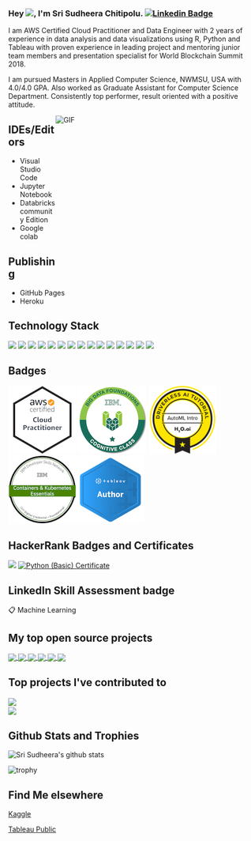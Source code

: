 ### Hey <img src="https://media.giphy.com/media/hvRJCLFzcasrR4ia7z/giphy.gif" width="25px">, I'm Sri Sudheera Chitipolu. [![Linkedin Badge](https://img.shields.io/badge/-LinkedIn-0e76a8?style=flat-square&logo=Linkedin&logoColor=white)](https://www.linkedin.com/in/sri-sudheera-chitipolu/) 

I am AWS Certified Cloud Practitioner and Data Engineer with 2 years of experience in data analysis and data visualizations using R, Python and Tableau with proven experience in leading project and mentoring junior team members and presentation specialist for World Blockchain Summit 2018.

I am pursued Masters in Applied Computer Science, NWMSU, USA with 4.0/4.0 GPA. Also worked as Graduate Assistant for Computer Science Department. Consistently top performer, result oriented with a positive attitude.

<!--
**sudheera96/sudheera96** is a ✨ _special_ ✨ repository because its `README.md` (this file) appears on your GitHub profile.

Here are some ideas to get you started:

- 🔭 I’m currently working on ...
- 🌱 I’m currently learning ...
- 👯 I’m looking to collaborate on ...
- 🤔 I’m looking for help with ...
- 💬 Ask me about ...
- 📫 How to reach me: ...
- 😄 Pronouns: ...
- ⚡ Fun fact: ...


-->


<img align="right" alt="GIF" src="https://cdn.dribbble.com/users/331265/screenshots/2542587/gabi-d.gif" width="408" height="318" />


## IDEs/Editors



*  Visual Studio Code
*  Jupyter Notebook
*  Databricks community Edition
*  Google colab



## Publishing

* GitHub Pages 
* Heroku



## Technology Stack

![](https://img.shields.io/badge/Code-Python-informational?style=flat&logo=python&logoColor=white&color=2bbc8a)
![](https://img.shields.io/badge/Code-R-informational?style=flat&logo=r&logoColor=white&color=2bbc8a)
![](https://img.shields.io/badge/Data%20Analysis-Scikitlearn-informational?style=flat&logo=scikit-learn&logoColor=white&color=2bbc8a)
![](https://img.shields.io/badge/Data%20Analysis-Pandas-informational?style=flat&logo=pandas&logoColor=white&color=2bbc8a)
![](https://img.shields.io/badge/Mathematical%20Operations-NumPy-informational?style=flat&logo=numpy&logoColor=white&color=2bbc8a)
![](https://img.shields.io/badge/Visualization-Tableau-informational?style=flat&logo=tableau&logoColor=white&color=2bbc8a)
![](https://img.shields.io/badge/Tools-Kubernetes-informational?style=flat&logo=kubernetes&logoColor=white&color=2bbc8a)
![](https://img.shields.io/badge/Big%20Data-PySpark-informational?style=flat&logo=apache-spark&logoColor=white&color=2bbc8a)
![](https://img.shields.io/badge/Shell%20Data%20Process-PowerShell-informational?style=flat&logo=powershell&logoColor=white&color=2bbc8a)
![](https://img.shields.io/badge/SQL-MySQL-informational?style=flat&logo=mysql&logoColor=white&color=2bbc8a)
![](https://img.shields.io/badge/Version%20Control-Git-informational?style=flat&logo=git&logoColor=white&color=2bbc8a)
![](https://img.shields.io/badge/API%20Development-Postman-informational?style=flat&logo=postman&logoColor=white&color=2bbc8a)
![](https://img.shields.io/badge/Big%20Data-Apache%20Beam-informational?style=flat&logo=apache-beam&logoColor=white&color=2bbc8a)
![](https://img.shields.io/badge/Cloud-AWS-informational?style=flat&logo=amazon-aws&logoColor=white&color=2bbc8a)
![](https://img.shields.io/badge/Bigdata-Hadoop-informational?style=flat&logo=apache-hadoop&logoColor=white&color=2bbc8a)




## Badges

[![AWS Cloud Practitioner](https://raw.githubusercontent.com/sudheera96/badges/main/aws-certified-cloud-practitioner.png)](https://www.credly.com/badges/f3c16a15-8bc8-4236-94e6-58193dc52f85/public_url) [![IBM Bigdata Fundamentals](https://raw.githubusercontent.com/sudheera96/badges/main/big-data-foundations-level-1.png)](https://www.credly.com/badges/9ba8d241-5266-4f78-8aa4-5a6f0e6d7d3f/public_url)   [![H2o.ai](https://raw.githubusercontent.com/sudheera96/badges/main/badge-8779.png)](https://bcert.me/szgzdqgkg) [![kubernetes,containers](https://raw.githubusercontent.com/sudheera96/badges/main/containers-kubernetes-essentials.png)](https://www.credly.com/badges/bd49b368-20af-4d4a-a051-17baad16ee8d/public_url)[![Tableau Author](https://raw.githubusercontent.com/sudheera96/badges/main/tableau-author.png)](https://www.credly.com/badges/040e8a41-ee21-4e58-801b-7dd02aa31e0d/public_url)

## HackerRank Badges and Certificates

[![](https://raw.githubusercontent.com/nathan-abela/HackerRank-Solutions/master/Badges/sql_5_star.png)](https://www.hackerrank.com/csrisudheera96)
<a href="https://www.hackerrank.com/certificates/d21abfa16c95">
    <img src="https://raw.githubusercontent.com/nathan-abela/HackerRank-Solutions/master/Badges/python_basic_skill.png" alt="Python (Basic) Certificate"/>
</a>


## LinkedIn Skill Assessment badge
:clipboard: Machine Learning

## My top open source projects

<a href="https://github.com/sudheera96/pyspark-textprocessing">
  <img align="center" src="https://github-readme-stats.vercel.app/api/pin/?username=sudheera96&repo=pyspark-textprocessing&show_icons=true&theme=radical" />
</a>

<a href="https://github.com/sudheera96/abeam_python_Groupby">
  <img align="center" src="https://github-readme-stats.vercel.app/api/pin/?username=sudheera96&repo=abeam_python_Groupby&show_icons=true&theme=radical" />
</a>
<a href="https://github.com/sudheera96/shell-data-processing">
  <img align="center" src="https://github-readme-stats.vercel.app/api/pin/?username=sudheera96&repo=shell-data-processing&show_icons=true&theme=radical" />
</a>
<a href="https://github.com/sudheera96/sc-wrangle">
  <img align="center" src="https://github-readme-stats.vercel.app/api/pin/?username=sudheera96&repo=sc-wrangle&show_icons=true&theme=radical" />
</a>

<a href="https://github.com/sudheera96/car-price-prediction">
  <img align="center" src="https://github-readme-stats.vercel.app/api/pin/?username=sudheera96&repo=car-price-prediction&show_icons=true&theme=radical" />
</a>

<a href="https://github.com/sudheera96/Boat-Database">
  <img align="center" src="https://github-readme-stats.vercel.app/api/pin/?username=sudheera96&repo=Boat-Database&show_icons=true&theme=radical" />
</a>

## Top projects I've contributed to

<a href="https://github.com/Rajeshwari-Rudra/apache_beam-python">
  <img align="center" src="https://github-readme-stats.vercel.app/api/pin/?username=Rajeshwari-Rudra&repo=apache_beam-python&show_icons=true&theme=radical" />
</a>
<br>
<a href="https://github.com/GUNDUPOOJA/kafka-java-app">
  <img align="center" src="https://github-readme-stats.vercel.app/api/pin/?username=GUNDUPOOJA&repo=kafka-java-app&show_icons=true&theme=radical" />
</a>


## Github Stats and Trophies

![Sri Sudheera's github stats](https://github-readme-stats.vercel.app/api?username=sudheera96&show_icons=true&theme=radical)

![trophy](https://github-profile-trophy.vercel.app/?username=sudheera96&theme=darkhub&title=MultiLanguage,Repositories,Followers)



## Find Me elsewhere

[Kaggle](https://www.kaggle.com/srisudheera)

[Tableau Public](https://public.tableau.com/profile/sri1483#!/)







